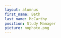 ```yaml
---
layout: alumnus
first_name: Beth 
last_name: McCarthy
position: Study Manager
picture: nophoto.png 
---
```

